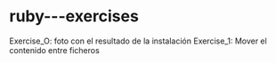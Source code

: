 # ruby---exercises

Exercise_O: foto con el resultado de la instalación
Exercise_1: Mover el contenido entre ficheros